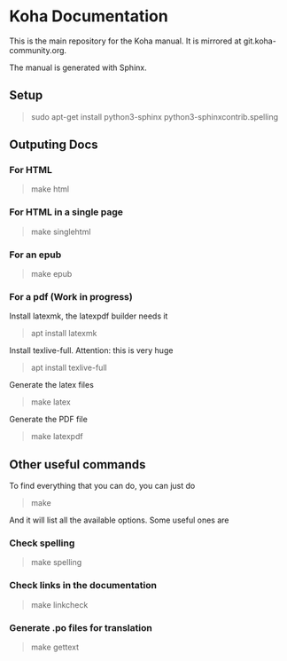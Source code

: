 Koha Documentation
==================

This is the main repository for the Koha manual.
It is mirrored at git.koha-community.org.

The manual is generated with Sphinx.

Setup
-----

> sudo apt-get install python3-sphinx  python3-sphinxcontrib.spelling

Outputing Docs
--------------

### For HTML
> make html

### For HTML in a single page
>  make singlehtml

### For an epub
>  make epub

### For a pdf (Work in progress)

Install latexmk, the latexpdf builder needs it

> apt install latexmk 

Install texlive-full. Attention: this is very huge

> apt install texlive-full 

Generate the latex files

> make latex 

Generate the PDF file

> make latexpdf


Other useful commands
---------------------

To find everything that you can do, you can just do

> make

And it will list all the available options. Some useful ones are

### Check spelling
> make spelling

### Check links in the documentation
> make linkcheck

### Generate .po files for translation
> make gettext
